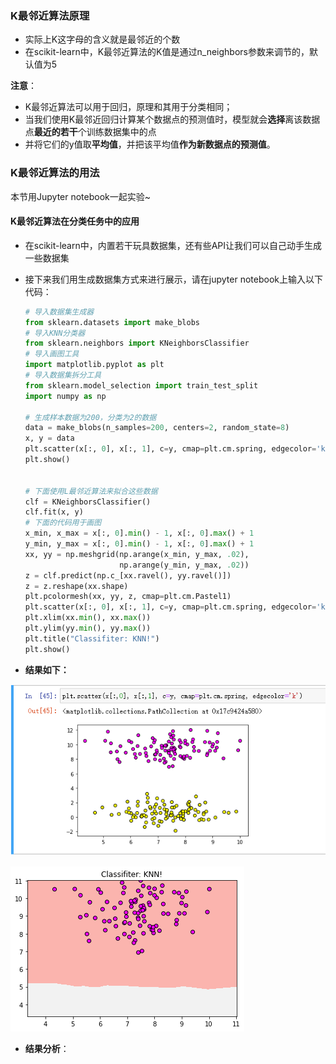 ### K最邻近算法原理

- 实际上K这字母的含义就是最邻近的个数
- 在scikit-learn中，K最邻近算法的K值是通过n_neighbors参数来调节的，默认值为5

**注意**：

- K最邻近算法可以用于回归，原理和其用于分类相同；
- 当我们使用K最邻近回归计算某个数据点的预测值时，模型就会**选择**离该数据点**最近的若干**个训练数据集中的点
- 并将它们的y值取**平均值**，并把该平均值**作为新数据点的预测值**。



### K最邻近算法的用法

本节用Jupyter notebook一起实验~

#### K最邻近算法在分类任务中的应用

- 在scikit-learn中，内置若干玩具数据集，还有些API让我们可以自己动手生成一些数据集

- 接下来我们用生成数据集方式来进行展示，请在jupyter notebook上输入以下代码：

  ```python
  # 导入数据集生成器
  from sklearn.datasets import make_blobs
  # 导入KNN分类器
  from sklearn.neighbors import KNeighborsClassifier
  # 导入画图工具
  import matplotlib.pyplot as plt
  # 导入数据集拆分工具
  from sklearn.model_selection import train_test_split
  import numpy as np
  
  # 生成样本数据为200，分类为2的数据
  data = make_blobs(n_samples=200, centers=2, random_state=8)
  x, y = data
  plt.scatter(x[:, 0], x[:, 1], c=y, cmap=plt.cm.spring, edgecolor='k')
  plt.show()
  
  
  # 下面使用L最邻近算法来拟合这些数据
  clf = KNeighborsClassifier()
  clf.fit(x, y)
  # 下面的代码用于画图
  x_min, x_max = x[:, 0].min() - 1, x[:, 0].max() + 1
  y_min, y_max = x[:, 0].min() - 1, x[:, 0].max() + 1
  xx, yy = np.meshgrid(np.arange(x_min, y_max, .02),
                       np.arange(y_min, y_max, .02))
  z = clf.predict(np.c_[xx.ravel(), yy.ravel()])
  z = z.reshape(xx.shape)
  plt.pcolormesh(xx, yy, z, cmap=plt.cm.Pastel1)
  plt.scatter(x[:, 0], x[:, 1], c=y, cmap=plt.cm.spring, edgecolor='k')
  plt.xlim(xx.min(), xx.max())
  plt.ylim(yy.min(), yy.max())
  plt.title("Classifiter: KNN!")
  plt.show()
  ```

- **结果如下：**

![image-20220214103747626](../%E5%9B%BE%E7%89%87/image-20220214103747626.png)

![](../%E5%9B%BE%E7%89%87/output.png)

- **结果分析**：

  



